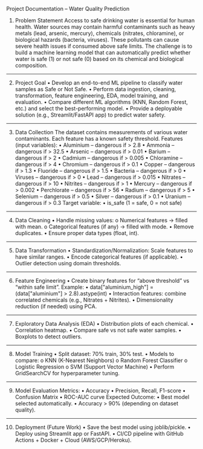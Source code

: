 Project Documentation – Water Quality Prediction
1. Problem Statement
Access to safe drinking water is essential for human health. Water sources may contain harmful contaminants such as heavy metals (lead, arsenic, mercury), chemicals (nitrates, chloramine), or biological hazards (bacteria, viruses). These pollutants can cause severe health issues if consumed above safe limits.
The challenge is to build a machine learning model that can automatically predict whether water is safe (1) or not safe (0) based on its chemical and biological composition.
________________________________________
2. Project Goal
•	Develop an end-to-end ML pipeline to classify water samples as Safe or Not Safe.
•	Perform data ingestion, cleaning, transformation, feature engineering, EDA, model training, and evaluation.
•	Compare different ML algorithms (KNN, Random Forest, etc.) and select the best-performing model.
•	Provide a deployable solution (e.g., Streamlit/FastAPI app) to predict water safety.
________________________________________
3. Data Collection
The dataset contains measurements of various water contaminants. Each feature has a known safety threshold.
Features (input variables):
•	Aluminium – dangerous if > 2.8
•	Ammonia – dangerous if > 32.5
•	Arsenic – dangerous if > 0.01
•	Barium – dangerous if > 2
•	Cadmium – dangerous if > 0.005
•	Chloramine – dangerous if > 4
•	Chromium – dangerous if > 0.1
•	Copper – dangerous if > 1.3
•	Fluoride – dangerous if > 1.5
•	Bacteria – dangerous if > 0
•	Viruses – dangerous if > 0
•	Lead – dangerous if > 0.015
•	Nitrates – dangerous if > 10
•	Nitrites – dangerous if > 1
•	Mercury – dangerous if > 0.002
•	Perchlorate – dangerous if > 56
•	Radium – dangerous if > 5
•	Selenium – dangerous if > 0.5
•	Silver – dangerous if > 0.1
•	Uranium – dangerous if > 0.3
Target variable:
•	is_safe (1 = safe, 0 = not safe)
________________________________________
4. Data Cleaning
•	Handle missing values:
o	Numerical features → filled with mean.
o	Categorical features (if any) → filled with mode.
•	Remove duplicates.
•	Ensure proper data types (float, int).
________________________________________
5. Data Transformation
•	Standardization/Normalization: Scale features to have similar ranges.
•	Encode categorical features (if applicable).
•	Outlier detection using domain thresholds.
________________________________________
6. Feature Engineering
•	Create binary features for “above threshold” vs “within safe limit”. Example:
•	data["aluminium_high"] = (data["aluminium"] > 2.8).astype(int)
•	Interaction features: combine correlated chemicals (e.g., Nitrates + Nitrites).
•	Dimensionality reduction (if needed) using PCA.
________________________________________
7. Exploratory Data Analysis (EDA)
•	Distribution plots of each chemical.
•	Correlation heatmap.
•	Compare safe vs not safe water samples.
•	Boxplots to detect outliers.
________________________________________
8. Model Training
•	Split dataset: 70% train, 30% test.
•	Models to compare:
o	KNN (K-Nearest Neighbors)
o	Random Forest Classifier
o	Logistic Regression
o	SVM (Support Vector Machine)
•	Perform GridSearchCV for hyperparameter tuning.
________________________________________
9. Model Evaluation
Metrics:
•	Accuracy
•	Precision, Recall, F1-score
•	Confusion Matrix
•	ROC-AUC curve
Expected Outcome:
•	Best model selected automatically.
•	Accuracy > 90% (depending on dataset quality).
________________________________________
10. Deployment (Future Work)
•	Save the best model using joblib/pickle.
•	Deploy using Streamlit app or FastAPI.
•	CI/CD pipeline with GitHub Actions + Docker + Cloud (AWS/GCP/Heroku).

